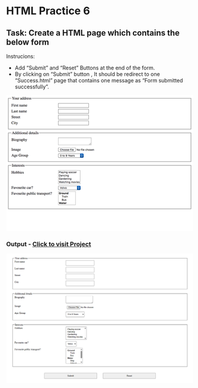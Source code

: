 # HTML Practice 6

## Task: Create a HTML page which contains the below form

Instrucions: 
- Add “Submit” and “Reset” Buttons at the end of the form.
- By clicking on “Submit” button , It should be redirect to one “Success.html” page that contains one message as “Form submitted successfully”.

![AIM](image.png)

### Output - [Click to visit Project](https://ravi-patel57144.github.io/Cybercom/HTML/Practice_6)

![Output1](image-1.png)